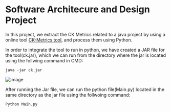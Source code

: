 # Software Architecure and Design Project

In this project, we extract the CK Metrics related to a java project by using a online tool [CK-Metrics tool](https://github.com/mauricioaniche/ck), and process them using Python.

In order to integrate the tool to run in python, we have created a JAR file for the tool(ck.jar), which we can run from the directory where the jar is located using the follwing command in CMD:

```
java -jar ck.jar
```

![image](https://user-images.githubusercontent.com/47377412/208049196-84a4b549-70fb-4922-8c15-268c8a5b5ce8.png)

After running the Jar file, we can run the python file(Main.py) located in the same directory as the jar file using the follwoing command:
```python
Python Main.py
```


 
